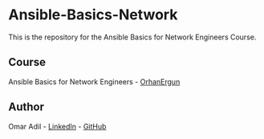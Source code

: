 # Ansible-Basics-Network
This is the repository for the Ansible Basics for Network Engineers Course.

## Course
Ansible Basics for Network Engineers - [OrhanErgun](https://orhanergun.net/courses/ansible-basics-for-network-engineers/)

## Author
Omar Adil - [LinkedIn](https://www.linkedin.com/in/omaradil)  -  [GitHub](https://github.com/omarthe95)
